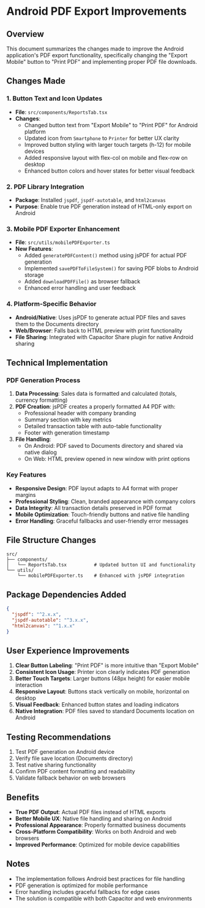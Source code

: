 # Android PDF Export Improvements

## Overview
This document summarizes the changes made to improve the Android application's PDF export functionality, specifically changing the "Export Mobile" button to "Print PDF" and implementing proper PDF file downloads.

## Changes Made

### 1. Button Text and Icon Updates
- **File**: `src/components/ReportsTab.tsx`
- **Changes**:
  - Changed button text from "Export Mobile" to "Print PDF" for Android platform
  - Updated icon from `Smartphone` to `Printer` for better UX clarity
  - Improved button styling with larger touch targets (h-12) for mobile devices
  - Added responsive layout with flex-col on mobile and flex-row on desktop
  - Enhanced button colors and hover states for better visual feedback

### 2. PDF Library Integration
- **Package**: Installed `jspdf`, `jspdf-autotable`, and `html2canvas`
- **Purpose**: Enable true PDF generation instead of HTML-only export on Android

### 3. Mobile PDF Exporter Enhancement
- **File**: `src/utils/mobilePDFExporter.ts`
- **New Features**:
  - Added `generatePDFContent()` method using jsPDF for actual PDF generation
  - Implemented `savePDFToFileSystem()` for saving PDF blobs to Android storage
  - Added `downloadPDFFile()` as browser fallback
  - Enhanced error handling and user feedback

### 4. Platform-Specific Behavior
- **Android/Native**: Uses jsPDF to generate actual PDF files and saves them to the Documents directory
- **Web/Browser**: Falls back to HTML preview with print functionality
- **File Sharing**: Integrated with Capacitor Share plugin for native Android sharing

## Technical Implementation

### PDF Generation Process
1. **Data Processing**: Sales data is formatted and calculated (totals, currency formatting)
2. **PDF Creation**: jsPDF creates a properly formatted A4 PDF with:
   - Professional header with company branding
   - Summary section with key metrics
   - Detailed transaction table with auto-table functionality
   - Footer with generation timestamp
3. **File Handling**: 
   - On Android: PDF saved to Documents directory and shared via native dialog
   - On Web: HTML preview opened in new window with print options

### Key Features
- **Responsive Design**: PDF layout adapts to A4 format with proper margins
- **Professional Styling**: Clean, branded appearance with company colors
- **Data Integrity**: All transaction details preserved in PDF format
- **Mobile Optimization**: Touch-friendly buttons and native file handling
- **Error Handling**: Graceful fallbacks and user-friendly error messages

## File Structure Changes
```
src/
├── components/
│   └── ReportsTab.tsx          # Updated button UI and functionality
└── utils/
    └── mobilePDFExporter.ts    # Enhanced with jsPDF integration
```

## Package Dependencies Added
```json
{
  "jspdf": "^2.x.x",
  "jspdf-autotable": "^3.x.x", 
  "html2canvas": "^1.x.x"
}
```

## User Experience Improvements
1. **Clear Button Labeling**: "Print PDF" is more intuitive than "Export Mobile"
2. **Consistent Icon Usage**: Printer icon clearly indicates PDF generation
3. **Better Touch Targets**: Larger buttons (48px height) for easier mobile interaction
4. **Responsive Layout**: Buttons stack vertically on mobile, horizontal on desktop
5. **Visual Feedback**: Enhanced button states and loading indicators
6. **Native Integration**: PDF files saved to standard Documents location on Android

## Testing Recommendations
1. Test PDF generation on Android device
2. Verify file save location (Documents directory)
3. Test native sharing functionality
4. Confirm PDF content formatting and readability
5. Validate fallback behavior on web browsers

## Benefits
- **True PDF Output**: Actual PDF files instead of HTML exports
- **Better Mobile UX**: Native file handling and sharing on Android
- **Professional Appearance**: Properly formatted business documents
- **Cross-Platform Compatibility**: Works on both Android and web browsers
- **Improved Performance**: Optimized for mobile device capabilities

## Notes
- The implementation follows Android best practices for file handling
- PDF generation is optimized for mobile performance
- Error handling includes graceful fallbacks for edge cases
- The solution is compatible with both Capacitor and web environments